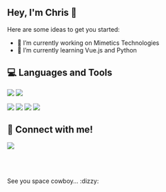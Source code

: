 ## Hey, I'm Chris 👋

Here are some ideas to get you started:

- 🔭 I’m currently working on Mimetics Technologies
- 🌱 I’m currently learning Vue.js and Python

## :computer: Languages and Tools

<a href="#"><img src="https://img.icons8.com/color/48/000000/javascript.png"/></a>
<a href="#"><img src="https://img.icons8.com/color/48/000000/vue-js.png"/></a>

<a href="#"><img src="https://img.icons8.com/color/48/000000/bootstrap.png"/></a>
<a href="#"><img src="https://img.icons8.com/color/48/000000/html-5.png"/></a>
<a href="#"><img src="https://img.icons8.com/color/48/000000/css3.png"/></a>
<a href="#"><img src="https://img.icons8.com/color/48/000000/git.png"/></a>

## :iphone: Connect with me!
<a href="https://www.linkedin.com/in/christiano-mafra/"><img src="https://img.icons8.com/android/35/fffff/linkedin.png"/></a>

<br>
<br>
<br>
See you space cowboy... :dizzy:
